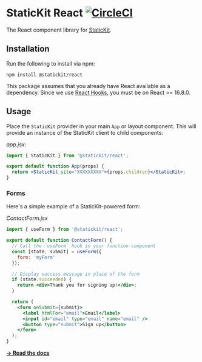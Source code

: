 # StaticKit React [![CircleCI](https://circleci.com/gh/unstacked/statickit-react.svg?style=svg)](https://circleci.com/gh/unstacked/statickit-react)

The React component library for [StaticKit](https://statickit.com).

## Installation

Run the following to install via npm:

```
npm install @statickit/react
```

This package assumes that you already have React available as a dependency. Since we use [React Hooks](https://reactjs.org/docs/hooks-intro.html), you must be on React >= 16.8.0.

## Usage

Place the `StaticKit` provider in your main `App` or layout component. This will provide an instance of the StaticKit client to child components:

_app.jsx_:

```jsx
import { StaticKit } from '@statickit/react';

export default function App(props) {
  return <StaticKit site="XXXXXXXXX">{props.children}</StaticKit>;
}
```

### Forms

Here's a simple example of a StaticKit-powered form:

_ContactForm.jsx_

```jsx
import { useForm } from '@statickit/react';

export default function ContactForm() {
  // Call the `useForm` hook in your function component
  const [state, submit] = useForm({
    form: 'myForm'
  });

  // Display success message in place of the form
  if (state.succeeded) {
    return <div>Thank you for signing up!</div>;
  }

  return (
    <form onSubmit={submit}>
      <label htmlFor="email">Email</label>
      <input id="email" type="email" name="email" />
      <button type="submit">Sign up</button>
    </form>
  );
}
```

[**&rarr; Read the docs**](https://statickit.com/docs/react)

